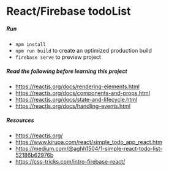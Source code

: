# React/Firebase todoList

##### Run
- `npm install`
- `npm run build` to create an optimized production build
- `firebase serve` to preview project

##### Read the following before learning this project
- https://reactjs.org/docs/rendering-elements.html
- https://reactjs.org/docs/components-and-props.html
- https://reactjs.org/docs/state-and-lifecycle.html
- https://reactjs.org/docs/handling-events.html

##### Resources
- https://reactjs.org/
- https://www.kirupa.com/react/simple_todo_app_react.htm 
- https://medium.com/@aghh1504/1-simple-react-todo-list-52186b62976b 
- https://css-tricks.com/intro-firebase-react/
